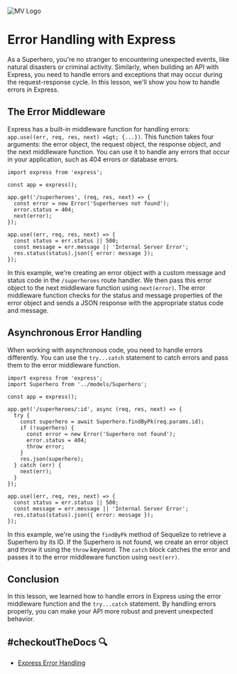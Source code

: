 ![MV Logo](/logo.jpg)

# Error Handling with Express
As a Superhero, you're no stranger to encountering unexpected events, like natural disasters or criminal activity. Similarly, when building an API with Express, you need to handle errors and exceptions that may occur during the request-response cycle. In this lesson, we'll show you how to handle errors in Express.
## The Error Middleware
Express has a built-in middleware function for handling errors: `app.use((err, req, res, next) =&gt; {...})`. This function takes four arguments: the error object, the request object, the response object, and the next middleware function. You can use it to handle any errors that occur in your application, such as 404 errors or database errors.

```
import express from 'express';

const app = express();

app.get('/superheroes', (req, res, next) => {
  const error = new Error('Superheroes not found');
  error.status = 404;
  next(error);
});

app.use((err, req, res, next) => {
  const status = err.status || 500;
  const message = err.message || 'Internal Server Error';
  res.status(status).json({ error: message });
});

```

In this example, we're creating an error object with a custom message and status code in the `/superheroes` route handler. We then pass this error object to the next middleware function using `next(error)`. The error middleware function checks for the status and message properties of the error object and sends a JSON response with the appropriate status code and message.
## Asynchronous Error Handling
When working with asynchronous code, you need to handle errors differently. You can use the `try...catch` statement to catch errors and pass them to the error middleware function.

```
import express from 'express';
import Superhero from '../models/Superhero';

const app = express();

app.get('/superheroes/:id', async (req, res, next) => {
  try {
    const superhero = await Superhero.findByPk(req.params.id);
    if (!superhero) {
      const error = new Error('Superhero not found');
      error.status = 404;
      throw error;
    }
    res.json(superhero);
  } catch (err) {
    next(err);
  }
});

app.use((err, req, res, next) => {
  const status = err.status || 500;
  const message = err.message || 'Internal Server Error';
  res.status(status).json({ error: message });
});

```

In this example, we're using the `findByPk` method of Sequelize to retrieve a Superhero by its ID. If the Superhero is not found, we create an error object and throw it using the `throw` keyword. The `catch` block catches the error and passes it to the error middleware function using `next(err)`.
## Conclusion
In this lesson, we learned how to handle errors in Express using the error middleware function and the `try...catch` statement. By handling errors properly, you can make your API more robust and prevent unexpected behavior.
## #checkoutTheDocs 🔍
- [Express Error Handling](https://expressjs.com/en/guide/error-handling.html)
